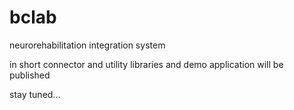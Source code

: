 # bclab
neurorehabilitation integration system

in short connector and utility libraries and demo application will be published  

stay tuned...
